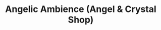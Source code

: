 ---
title: "Angelic Ambience (Angel & Crystal Shop)"
url: /thurles/angelic-ambience-angel-and-crystal-shop/
shop: variety store
---